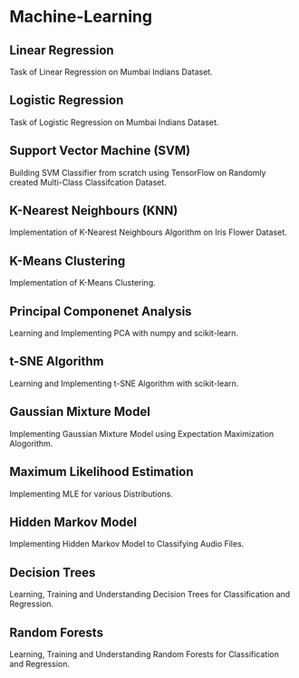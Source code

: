 # Machine-Learning

## Linear Regression
Task of Linear Regression on Mumbai Indians Dataset.

## Logistic Regression
Task of Logistic Regression on Mumbai Indians Dataset.

## Support Vector Machine (SVM)
Building SVM Classifier from scratch using TensorFlow on Randomly created Multi-Class Classifcation Dataset.

## K-Nearest Neighbours (KNN)
Implementation of K-Nearest Neighbours Algorithm on Iris Flower Dataset.

## K-Means Clustering
Implementation of K-Means Clustering.

## Principal Componenet Analysis
Learning and Implementing PCA with numpy and scikit-learn.

## t-SNE Algorithm
Learning and Implementing t-SNE Algorithm with scikit-learn.

## Gaussian Mixture Model
Implementing Gaussian Mixture Model using Expectation Maximization Alogorithm.

## Maximum Likelihood Estimation
Implementing MLE for various Distributions.

## Hidden Markov Model
Implementing Hidden Markov Model to Classifying Audio Files.

## Decision Trees
Learning, Training and Understanding Decision Trees for Classification and Regression.

## Random Forests
Learning, Training and Understanding Random Forests for Classification and Regression.